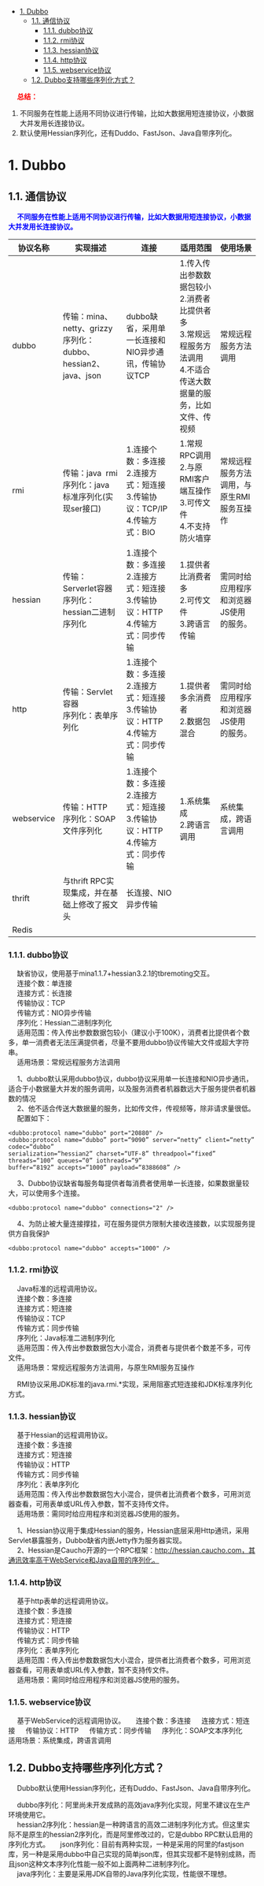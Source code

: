 
<!-- TOC -->

- [1. Dubbo](#1-dubbo)
    - [1.1. 通信协议](#11-通信协议)
        - [1.1.1. dubbo协议](#111-dubbo协议)
        - [1.1.2. rmi协议](#112-rmi协议)
        - [1.1.3. hessian协议](#113-hessian协议)
        - [1.1.4. http协议](#114-http协议)
        - [1.1.5. webservice协议](#115-webservice协议)
    - [1.2. Dubbo支持哪些序列化方式？](#12-dubbo支持哪些序列化方式)

<!-- /TOC -->

&emsp; **<font color = "red">总结：</font>**  
1. 不同服务在性能上适用不同协议进行传输，比如大数据用短连接协议，小数据大并发用长连接协议。  
2. 默认使用Hessian序列化，还有Duddo、FastJson、Java自带序列化。   


# 1. Dubbo
## 1.1. 通信协议  
<!-- 

*** dubbo 支持的9种协议
https://blog.csdn.net/xiaojin21cen/article/details/79834222
-->

&emsp; **<font color = "blue">不同服务在性能上适用不同协议进行传输，比如大数据用短连接协议，小数据大并发用长连接协议。</font>**  

|协议名称|实现描述|连接|适用范围|使用场景|
|---|---|---|---|---|
|dubbo	|传输：mina、netty、grizzy <br/>序列化：dubbo、hessian2、java、json|dubbo缺省，采用单一长连接和NIO异步通讯，传输协议TCP|1.传入传出参数数据包较小<br/>2.消费者比提供者多<br/>3.常规远程服务方法调用<br/>4.不适合传送大数据量的服务，比如文件、传视频|常规远程服务方法调用|
|rmi|传输：java  rmi<br/>序列化：java 标准序列化(实现ser接口)|1.连接个数：多连接<br/>2.连接方式：短连接<br/>3.传输协议：TCP/IP<br/>4.传输方式：BIO|1.常规RPC调用<br/>2.与原RMI客户端互操作<br/>3.可传文件<br/>4.不支持防火墙穿|常规远程服务方法调用，与原生RMI服务互操作|
|hessian|传输：Serverlet容器<br/>序列化：hessian二进制序列化|1.连接个数：多连接<br/>2.连接方式：短连接<br/>3.传输协议：HTTP<br/>4.传输方式：同步传输|1.提供者比消费者多<br/>2.可传文件<br/>3.跨语言传输| 需同时给应用程序和浏览器JS使用的服务。|
|http|传输：Servlet容器<br/>序列化：表单序列化|	1.连接个数：多连接<br/>2.连接方式：短连接<br/>3.传输协议：HTTP<br/>4.传输方式：同步传输|1.提供者多余消费者<br/>2.数据包混合	|需同时给应用程序和浏览器JS使用的服务。|
|webservice	|传输：HTTP<br/>序列化：SOAP文件序列化|1.连接个数：多连接<br/>2.连接方式：短连接<br/>3.传输协议：HTTP<br/>4.传输方式：同步传输|	1.系统集成<br/>2.跨语言调用|系统集成，跨语言调用|
|thrift	|与thrift RPC实现集成，并在基础上修改了报文头 |长连接、NIO异步传输 |||	
|Redis|||||  	


### 1.1.1. dubbo协议
&emsp; 缺省协议，使用基于mina1.1.7+hessian3.2.1的tbremoting交互。  
&emsp; 连接个数：单连接  
&emsp; 连接方式：长连接  
&emsp; 传输协议：TCP  
&emsp; 传输方式：NIO异步传输  
&emsp; 序列化：Hessian二进制序列化  
&emsp; 适用范围：传入传出参数数据包较小（建议小于100K），消费者比提供者个数多，单一消费者无法压满提供者，尽量不要用dubbo协议传输大文件或超大字符串。  
&emsp; 适用场景：常规远程服务方法调用

&emsp; 1、dubbo默认采用dubbo协议，dubbo协议采用单一长连接和NIO异步通讯，适合于小数据量大并发的服务调用，以及服务消费者机器数远大于服务提供者机器数的情况  
&emsp; 2、他不适合传送大数据量的服务，比如传文件，传视频等，除非请求量很低。  
&emsp; 配置如下：  

```text
<dubbo:protocol name="dubbo" port="20880" />
<dubbo:protocol name=“dubbo” port=“9090” server=“netty” client=“netty” codec=“dubbo”
serialization=“hessian2” charset=“UTF-8” threadpool=“fixed” threads=“100” queues=“0” iothreads=“9”
buffer=“8192” accepts=“1000” payload=“8388608” />
```

&emsp; 3、Dubbo协议缺省每服务每提供者每消费者使用单一长连接，如果数据量较大，可以使用多个连接。  
```text
<dubbo:protocol name="dubbo" connections="2" />
```
&emsp; 4、为防止被大量连接撑挂，可在服务提供方限制大接收连接数，以实现服务提供方自我保护  
```text
<dubbo:protocol name="dubbo" accepts="1000" />
```

### 1.1.2. rmi协议
&emsp; Java标准的远程调用协议。  
&emsp; 连接个数：多连接  
&emsp; 连接方式：短连接  
&emsp; 传输协议：TCP  
&emsp; 传输方式：同步传输  
&emsp; 序列化：Java标准二进制序列化  
&emsp; 适用范围：传入传出参数数据包大小混合，消费者与提供者个数差不多，可传文件。  
&emsp; 适用场景：常规远程服务方法调用，与原生RMI服务互操作  

&emsp; RMI协议采用JDK标准的java.rmi.*实现，采用阻塞式短连接和JDK标准序列化方式。  

### 1.1.3. hessian协议
&emsp; 基于Hessian的远程调用协议。  
&emsp; 连接个数：多连接  
&emsp; 连接方式：短连接  
&emsp; 传输协议：HTTP  
&emsp; 传输方式：同步传输  
&emsp; 序列化：表单序列化  
&emsp; 适用范围：传入传出参数数据包大小混合，提供者比消费者个数多，可用浏览器查看，可用表单或URL传入参数，暂不支持传文件。  
&emsp; 适用场景：需同时给应用程序和浏览器JS使用的服务。  

&emsp; 1、Hessian协议用于集成Hessian的服务，Hessian底层采用Http通讯，采用Servlet暴露服务，Dubbo缺省内嵌Jetty作为服务器实现。  
&emsp; 2、Hessian是Caucho开源的一个RPC框架：http://hessian.caucho.com，其通讯效率高于WebService和Java自带的序列化。  

### 1.1.4. http协议
&emsp; 基于http表单的远程调用协议。  
&emsp; 连接个数：多连接  
&emsp; 连接方式：短连接  
&emsp; 传输协议：HTTP  
&emsp; 传输方式：同步传输  
&emsp; 序列化：表单序列化  
&emsp; 适用范围：传入传出参数数据包大小混合，提供者比消费者个数多，可用浏览器查看，可用表单或URL传入参数，暂不支持传文件。  
&emsp; 适用场景：需同时给应用程序和浏览器JS使用的服务。  

### 1.1.5. webservice协议
&emsp; 基于WebService的远程调用协议。 
&emsp; 连接个数：多连接 
&emsp; 连接方式：短连接 
&emsp; 传输协议：HTTP 
&emsp; 传输方式：同步传输 
&emsp; 序列化：SOAP文本序列化 
&emsp; 适用场景：系统集成，跨语言调用

## 1.2. Dubbo支持哪些序列化方式？  
&emsp; Dubbo默认使用Hessian序列化，还有Duddo、FastJson、Java自带序列化。   

&emsp; dubbo序列化：阿里尚未开发成熟的高效java序列化实现，阿里不建议在生产环境使用它。  
&emsp; hessian2序列化：hessian是一种跨语言的高效二进制序列化方式。但这里实际不是原生的hessian2序列化，而是阿里修改过的，它是dubbo RPC默认启用的序列化方式。
&emsp; json序列化：目前有两种实现，一种是采用的阿里的fastjson库，另一种是采用dubbo中自己实现的简单json库，但其实现都不是特别成熟，而且json这种文本序列化性能一般不如上面两种二进制序列化。  
&emsp; java序列化：主要是采用JDK自带的Java序列化实现，性能很不理想。  
